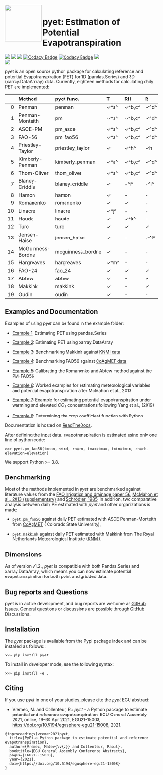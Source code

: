 <img src=https://raw.githubusercontent.com/phydrus/pyet/d7fdd87719588c00326e692f3b1a47b32161e533/docs/_static/logo.png width=120, align=left>

# pyet: Estimation of Potential Evapotranspiration

<a href="https://travis-ci.org/github/phydrus/PyEt"><img src="https://api.travis-ci.org/phydrus/PyEt.svg?branch=master"><a>
<a href="https://mit-license.org/"><img src=https://img.shields.io/pypi/v/pyet.svg><a>
<a href="https://travis-ci.org/github/phydrus/PyEt"><img src=https://img.shields.io/pypi/l/pyet.svg><a>
[![Codacy Badge](https://app.codacy.com/project/badge/Grade/e49f23e356f441688422ec32cfcf6aaa)](https://www.codacy.com/gh/phydrus/pyet/dashboard?utm_source=github.com&amp;utm_medium=referral&amp;utm_content=phydrus/pyet&amp;utm_campaign=Badge_Grade)
[![Codacy Badge](https://app.codacy.com/project/badge/Coverage/e49f23e356f441688422ec32cfcf6aaa)](https://www.codacy.com/gh/phydrus/pyet/dashboard?utm_source=github.com&utm_medium=referral&utm_content=phydrus/pyet&utm_campaign=Badge_Coverage)
<a href="https://pyet.readthedocs.io/en/latest/?badge=latest"><img src="https://readthedocs.org/projects/pyet/badge/?version=latest"><a>   
<a href="https://doi.org/10.5281/zenodo.5896800"><img src=https://zenodo.org/badge/DOI/10.5281/zenodo.5896800.svg><a>

pyet is an open source python package for calculating reference and potential Evapotranspiration (PET) for 1D (pandas.Series)
and 3D (xarray.DataArrray) data. Currently, eighteen methods for calculating daily PET are implemented:

|    | Method            | pyet func.        | T            | RH            | R            | u2        | Lat.         | El.          | Bench.   |
|---:|:------------------|:------------------|:-------------|:--------------|:-------------|:----------|:-------------|:-------------|:---------|
|  0 | Penman            | penman            | &check;^a^   | &check;^b,c^  | &check;^d^   | &check;   | &check;^d^   | &check;^e^   | -        |
|  1 | Penman-Monteith   | pm                | &check;^a^   | &check;^b,c^  | &check;^d^   | &check;   | &check;^d^   | &check;^e^   | &check;        |
|  2 | ASCE-PM           | pm_asce           | &check;^a^   | &check;^b,c^  | &check;^d^   | &check;   | &check;^d^   | &check;^e^   | &check;        |
|  3 | FAO-56            | pm_fao56          | &check;^a^   | &check;^b,c^  | &check;^d^   | &check;   | &check;^d^   | &check;^e^   | &check;        |
|  4 | Priestley-Taylor  | priestley_taylor  | &check;      | &check;^h^    | &check;h     | -         | &check;^h^   | &check;^e^   | &check;        |
|  5 | Kimberly-Penman   | kimberly_penman   | &check;^a^   | &check;^b,c^  | &check;^d^   | &check;   | &check;^d^   | &check;^e^   | -        |
|  6 | Thom-Oliver       | thom_oliver       | &check;^a^   | &check;^b,c^  | &check;^d^   | &check;   | &check;^d^   | &check;^e^   | -        |
|  7 | Blaney-Criddle    | blaney_criddle    | &check;      | -^i^          | -^i^         | -^i^      | &check;      | -            | &check;        |
|  8 | Hamon             | hamon             | &check;      | -             | -            | -         | &check;      | -            | -        |
|  9 | Romanenko         | romanenko         | &check;      | &check;       | -            | -         | -            | -            | -        |
| 10 | Linacre           | linacre           | &check;^j^   | -             | -            | -         | -            | &check;      | -        |
| 11 | Haude             | haude             | &check;      | &check;^k^    | -            | -         | -            | -            | &check;        |
| 12 | Turc              | turc              | &check;      | &check;       | &check;      | -         | -            | -            | &check;        |
| 13 | Jensen-Haise      | jensen_haise      | &check;      | -             | &check;^l^   | -         | &check;^l^   | -            | -        |
| 14 | McGuinness-Bordne | mcguinness_bordne | &check;      | -             | -            | -         | &check;      | -            | -        |
| 15 | Hargreaves        | hargreaves        | &check;^m^   | -             | -            | -         | &check;      | -            | &check;        |
| 16 | FAO-24            | fao_24            | &check;      | &check;       | &check;      | &check;   | -            | &check;^e^   | -        |
| 17 | Abtew             | abtew             | &check;      | -             | &check;      | -         | -            | -            | -        |
| 18 | Makkink           | makkink           | &check;      | -             | &check;      | -         | -            | &check;^e^   | &check;        |
| 19 | Oudin             | oudin             | &check;      | -             | -            | -         | &check;      | -            | -        |


## Examples and Documentation

Examples of using *pyet* can be found in the example folder:

*   [Example 1](/examples/01_example_zamg.ipynb): Estimating PET using pandas.Series

*   [Example 2](/examples/02_example_zamg_netcdf.ipynb): Estimating PET using xarray.DataArray

*   [Example 3](/examples/03_example_knmi.ipynb): Benchmarking Makkink
  against [KNMI data](https://www.knmi.nl/over-het-knmi/about)

*   [Example 4](/examples/04_example_coagmet.ipynb): Benchmarking FAO56
  against [CoAgMET data](https://coagmet.colostate.edu/)

*   [Example 5](/examples/05_example_calibration.ipynb): Calibrating the Romanenko and Abtew method against the PM-FAO56

*   [Example 6](/examples/06_worked_examples_McMahon_etal_2013.ipynb): Worked examples for estimating meteorological
  variables and potential evapotranspiration after McMahon et al., 2013

*   [Example 7](/examples/07_example_climate_change.ipynb): Example for estimating potential evapotranspiration under 
  warming and elevated $CO_2$ concentrations following Yang et al., (2019) 

*   [Example 8](/examples/08_crop_coefficient.ipynb): Determining the crop coefficient function with Python 

Documentation is hosted on [ReadTheDocs](https://pyet.readthedocs.io).

After defining the input data, evapotranspiration is estimated using only one
line of python code:

`>>> pyet.pm_fao56(tmean, wind, rn=rn, tmax=tmax, tmin=tmin, rh=rh, elevation=elevation)`

We support Python >= 3.8.

## Benchmarking

Most of the methods implemented in *pyet* are benchmarked against literature values from the [FAO Irrigation and
drainage paper 56](https://www.fao.org/3/x0490e/x0490e00.htm), [McMahon et al., 2013 (supplementary)](https://hess.copernicus.org/articles/17/4865/2013/) and [Schrödter, 1985](https://link.springer.com/book/10.1007/978-3-642-70434-5). In addition, two comparative analysis between daily PE estimated with *pyet* and other organizations is
made:

*   `pyet.pm_fao56` against daily PET estimated with ASCE Penman-Monteith from [CoAgMET](https://coagmet.colostate.edu/) (
  Colorado State University),

*   `pyet.makkink` against daily PET estimated with Makkink from The Royal Netherlands Meteorological
  Institute ([KNMI](https://www.knmi.nl/over-het-knmi/about)).

## Dimensions

As of version v1.2., *pyet* is compatible with both Pandas.Series and xarray.DataArray, which means you can now estimate
potential evapotranspiration for both point and gridded data.

## Bug reports and Questions

pyet is in active development, and bug reports are welcome as [GitHub
Issues](https://github.com/phydrus/pyet/issues).
General questions or discussions are possible through
[GitHub Discussions](https://github.com/phydrus/pyet/discussions).

## Installation

The *pyet* package is available from the Pypi package index and can be installed
as follows::

`>>> pip install pyet`

To install in developer mode, use the following syntax:

`>>> pip install -e .`

## Citing

If you use *pyet* in one of your studies, please cite the *pyet* EGU abstract:

*   Vremec, M. and Collenteur, R.: *pyet* - a Python package to estimate potential and reference evapotranspiration, EGU
  General Assembly 2021, online, 19–30 Apr 2021, EGU21-15008, https://doi.org/10.5194/egusphere-egu21-15008, 2021.

```Reference
@inproceedings{vremec2021pyet,
  title={PyEt-a Python package to estimate potential and reference evapotranspiration},
  author={Vremec, Matev{\v{z}} and Collenteur, Raoul},
  booktitle={EGU General Assembly Conference Abstracts},
  pages={EGU21--15008},
  year={2021},
  doi={https://doi.org/10.5194/egusphere-egu21-15008}
}
```
